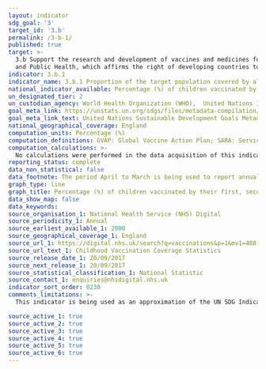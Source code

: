 ```yaml
---
layout: indicator
sdg_goal: '3'
target_id: '3.b'
permalink: /3-b-1/
published: true
target: >-
  3.b Support the research and development of vaccines and medicines for the communicable and non‑communicable diseases that primarily affect developing countries, provide access to affordable essential medicines and vaccines, in accordance with the Doha Declaration on the TRIPS Agreement
  and Public Health, which affirms the right of developing countries to use to the full the provisions in the Agreement on Trade-Related Aspects of Intellectual Property Rights regarding flexibilities to protect public health, and, in particular, provide access to medicines for all
indicator: 3.b.1
indicator_name: 3.b.1 Proportion of the target population covered by all vaccines included in their national programme
national_indicator_available: Percentage (%) of children vaccinated by their first, second and fifth birthday
un_designated_tier: 2
un_custodian_agency: World Health Organization (WHO),  United Nations International Children's Emergency Fund (UNICEF)
goal_meta_link: https://unstats.un.org/sdgs/files/metadata-compilation/Metadata-Goal-3.pdf
goal_meta_link_text: United Nations Sustainable Development Goals Metadata (PDF 4.0 MB)
national_geographical_coverage: England
computation_units: Percentage (%)
computation_definitions: GVAP: Global Vaccine Action Plan; SARA: Service Availability and Readiness Assessment; HAI: Health Action International.
computation_calculations: >-
  No calculations were performed in the data acquisition of this indicator as appropriate data was readily available in the final format specified by this indicator. For insight into the details of potential calculations please refer to the original source metadata or source contact.
reporting_status: complete
data_non_statistical: false
data_footnote: The period April to March is being used to report annual data. The date on the X axis is the year at the start of the period
graph_type: line
graph_title: Percentage (%) of children vaccinated by their first, second and fifth birthday
data_show_map: false
data_keywords:  
source_organisation_1: National Health Service (NHS) Digital
source_periodicity_1: Annual
source_earliest_available_1: 2000
source_geographical_coverage_1: England
source_url_1: https://digital.nhs.uk/search?q=vaccinations&p=1&mv1=488
source_url_text_1: Childhood Vaccination Coverage Statistics
source_release_date_1: 20/09/2017
source_next_release_1: 20/09/2017
source_statistical_classification_1: National Statistic
source_contact_1: enquiries@nhsdigital.nhs.uk
indicator_sort_order: 0230
comments_limitations: >-
  This indicator is being used as an approximation of the UN SDG Indicator. Where possible, we will work to identify or develop UK data to meet the global indicator specification.This indicator has not been identified in collaboration with topic experts.

source_active_1: true
source_active_2: true
source_active_3: true
source_active_4: true
source_active_5: true
source_active_6: true
---
```

